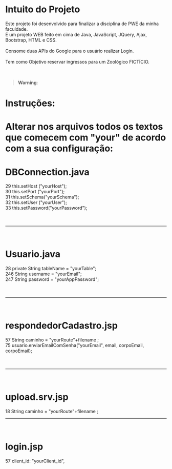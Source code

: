 # Intuito do Projeto

Este projeto foi desenvolvido para finalizar a disciplina de PWE da minha faculdade.<br/>
É um projeto WEB feito em cima de Java, JavaScript, JQuery, Ajax, Bootstrap, HTML e CSS.<br/><br/>
Consome duas APIs do Google para o usuário realizar Login.<br/><br/>
Tem como Objetivo reservar ingressos para um Zoológico FICTÍCIO.<br/>
<br/>
<br/>
> **Warning**:

# Instruções:

# Alterar nos arquivos todos os textos que comecem com "your" de acordo com a sua configuração:


# DBConnection.java

 29 this.setHost	("yourHost");<br/>
 30 this.setPort	("yourPort");<br/>
 31 this.setSchema("yourSchema");<br/>
 32 this.setUser	("yourUser");<br/>
 33 this.setPassword("yourPassword");<br/>
 <br/><br/>
_______________________________________________________________________________________________
 <br/>
 
# Usuario.java <br/>

 28      private String tableName	= "yourTable";<br/> 
 246 		String username = "yourEmail";<br/>
 247 	 	String password = "yourAppPassword";<br/>
<br/><br/>

________________________________________________________________________________________________
<br/>

# respondedorCadastro.jsp<br/>

 57 String caminho = "yourRoute"+filename ;<br/>
 75 usuario.enviarEmailComSenha("yourEmail", email, corpoEmail, corpoEmail);<br/>
<br/><br/>

________________________________________________________________________________________________
<br/>

# upload.srv.jsp<br/>

 18 String caminho = "yourRoute"+filename ;
<br/>
________________________________________________________________________________________________
<br/>

# login.jsp<br/>

 57 client_id: "yourClient_id",
<br/>
